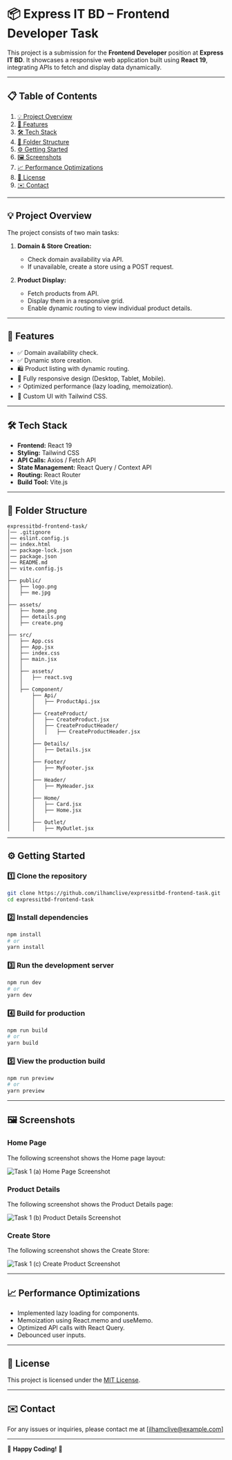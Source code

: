 # 📦 Express IT BD – Frontend Developer Task

This project is a submission for the **Frontend Developer** position at **Express IT BD**. It showcases a responsive web application built using **React 19**, integrating APIs to fetch and display data dynamically.

---

## 📋 Table of Contents

1. [💡 Project Overview](#-project-overview)
2. [🚀 Features](#-features)
3. [🛠️ Tech Stack](#%EF%B8%8F-tech-stack)
4. [📂 Folder Structure](#-folder-structure)
5. [⚙️ Getting Started](#%EF%B8%8F-getting-started)
6. [🖼️ Screenshots](#%EF%B8%8F-screenshots)
7. [📈 Performance Optimizations](#%EF%B8%8F-performance-optimizations)
8. [📑 License](#-license)
9. [✉️ Contact](#-contact)

---

## 💡 Project Overview

The project consists of two main tasks:

1. **Domain & Store Creation:**
   - Check domain availability via API.
   - If unavailable, create a store using a POST request.

2. **Product Display:**
   - Fetch products from API.
   - Display them in a responsive grid.
   - Enable dynamic routing to view individual product details.

---

## 🚀 Features

- ✅ Domain availability check.
- ✅ Dynamic store creation.
- 🛍️ Product listing with dynamic routing.
- 📱 Fully responsive design (Desktop, Tablet, Mobile).
- ⚡ Optimized performance (lazy loading, memoization).
- 💅 Custom UI with Tailwind CSS.

---

## 🛠️ Tech Stack

- **Frontend:** React 19
- **Styling:** Tailwind CSS
- **API Calls:** Axios / Fetch API
- **State Management:** React Query / Context API
- **Routing:** React Router
- **Build Tool:** Vite.js

---

## 📂 Folder Structure

```
expressitbd-frontend-task/
│── .gitignore
│── eslint.config.js
│── index.html
│── package-lock.json
│── package.json
│── README.md
│── vite.config.js
│
├── public/
│   ├── logo.png
│   ├── me.jpg
│
├── assets/
│   ├── home.png
│   ├── details.png
│   ├── create.png
│
├── src/
│   ├── App.css
│   ├── App.jsx
│   ├── index.css
│   ├── main.jsx
│   │
│   ├── assets/
│   │   ├── react.svg
│   │
│   ├── Component/
│       ├── Api/
│       │   ├── ProductApi.jsx
│       │
│       ├── CreateProduct/
│       │   ├── CreateProduct.jsx
│       │   ├── CreateProductHeader/
│       │   │   ├── CreateProductHeader.jsx
│       │
│       ├── Details/
│       │   ├── Details.jsx
│       │
│       ├── Footer/
│       │   ├── MyFooter.jsx
│       │
│       ├── Header/
│       │   ├── MyHeader.jsx
│       │
│       ├── Home/
│       │   ├── Card.jsx
│       │   ├── Home.jsx
│       │
│       ├── Outlet/
│       │   ├── MyOutlet.jsx

```

---

## ⚙️ Getting Started

### 1️⃣ Clone the repository

```bash
git clone https://github.com/ilhamclive/expressitbd-frontend-task.git
cd expressitbd-frontend-task
```

### 2️⃣ Install dependencies

```bash
npm install
# or
yarn install
```

### 3️⃣ Run the development server

```bash
npm run dev
# or
yarn dev
```

### 4️⃣ Build for production

```bash
npm run build
# or
yarn build
```

### 5️⃣ View the production build

```bash
npm run preview
# or
yarn preview
```

---

## 🖼️ Screenshots

### Home Page
The following screenshot shows the Home page layout:

![Task 1 (a) Home Page Screenshot](./assets/home.png)

### Product Details
The following screenshot shows the Product Details page:

![Task 1 (b) Product Details Screenshot](./assets/details.png)

### Create Store
The following screenshot shows the Create Store:

![Task 1 (c) Create Product Screenshot](./assets/create.png)

---

## 📈 Performance Optimizations

- Implemented lazy loading for components.
- Memoization using React.memo and useMemo.
- Optimized API calls with React Query.
- Debounced user inputs.

---

## 📑 License

This project is licensed under the [MIT License](LICENSE).

---

## ✉️ Contact
For any issues or inquiries, please contact me at [ilhamclive@example.com]

---

🚀 **Happy Coding!** 🚀
